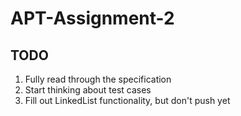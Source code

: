 # APT-Assignment-2
## TODO
1. Fully read through the specification
2. Start thinking about test cases
3. Fill out LinkedList functionality, but don't push yet